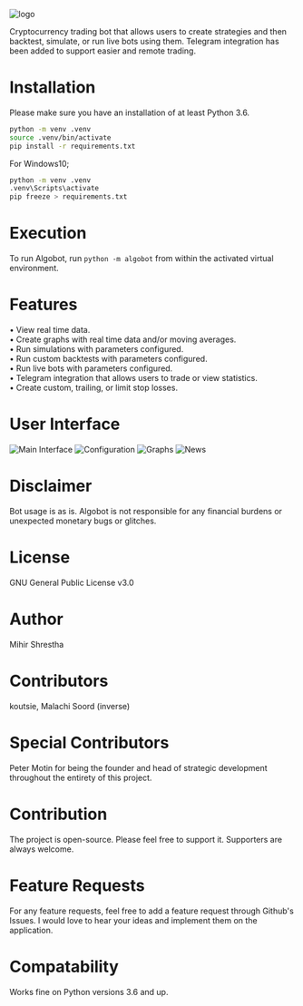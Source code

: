 ![logo](https://github.com/ZENALC/algobot/blob/master/media/algobot.png?raw=true)

Cryptocurrency trading bot that allows users to create strategies and then backtest, simulate, or run live bots using them. Telegram integration has been added to support easier and remote trading. 

# Installation

Please make sure you have an installation of at least Python 3.6.

```bash
python -m venv .venv
source .venv/bin/activate
pip install -r requirements.txt
```
For Windows10;
```bash
python -m venv .venv
.venv\Scripts\activate
pip freeze > requirements.txt
```



# Execution 

To run Algobot, run `python -m algobot` from within the activated virtual environment.

# Features

• View real time data.\
• Create graphs with real time data and/or moving averages.\
• Run simulations with parameters configured.\
• Run custom backtests with parameters configured.\
• Run live bots with parameters configured.\
• Telegram integration that allows users to trade or view statistics.\
• Create custom, trailing, or limit stop losses.

# User Interface

![Main Interface](https://i.imgur.com/Y6FD5O5.png)
![Configuration](https://i.imgur.com/JTvHRXf.png)
![Graphs](https://i.imgur.com/M9Oz3Q6.png)
![News](https://i.imgur.com/Ec6Tw17.png)

# Disclaimer

Bot usage is as is. Algobot is not responsible for any financial burdens or unexpected monetary bugs or glitches.

# License

GNU General Public License v3.0

# Author

Mihir Shrestha

# Contributors

koutsie, Malachi Soord (inverse)

# Special Contributors

Peter Motin for being the founder and head of strategic development throughout the entirety of this project.

# Contribution

The project is open-source. Please feel free to support it. Supporters are always welcome.

# Feature Requests

For any feature requests, feel free to add a feature request through Github's Issues. I would love to hear your ideas and implement them on the application.

# Compatability

Works fine on Python versions 3.6 and up.
